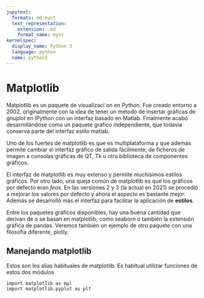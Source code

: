 ```yaml
---
jupytext:
  formats: md:myst
  text_representation:
    extension: .md
    format_name: myst
kernelspec:
  display_name: Python 3
  language: python
  name: python3
---
```


# Matplotlib

Matplotlib es un paquete de visualizaci´on en Python. Fue creado
entorno a 2002, originalmente con la idea de tener un método de 
insertar gráficas de gnuplot en IPython con un interfaz basado en
Matlab. Finalmente acabó desarrollándose como un paquete gráfico
independiente, que todavía conserva parte del interfaz estilo matlab.

Uno de los fuertes de matplotlib es que es multiplataforma y que además
permite cambiar el interfaz gráfico de salida fácilmente, de ficheros
de imagen a consolas gráficas de QT, Tk u otra biblioteca de 
componentes gráficos.

El interfaz de matplotlib es muy extenso y permite muchísimos
estilos gráficos. Por otro lado, una queja común de matplotlib
es que los gráficos por defecto eran *feos*. En las versiones 2 y 3 
(la actual en 2021) se procedió a mejorar los valores por defecto
y ahora el aspecto es bastante mejor. Además se desarrolló
más el interfaz para facilitar la aplicación de **estilos**.

Entre los paquetes gráficos disponibles, hay una buena cantidad
que derivan de o se basan en matplotlib, como seaborn o también
la extensión gráfica de pandas. Veremos también un ejemplo
de otro paquete con una filosofía diferente, plotly.

## Manejando matplotlib
Estos son los alias habituales de matplotlib.
Es habitual utilizar funciones de estos dos módulos

```{code-cell} ipython3
import matplotlib as mpl
import matplotlib.pyplot as plt
```

